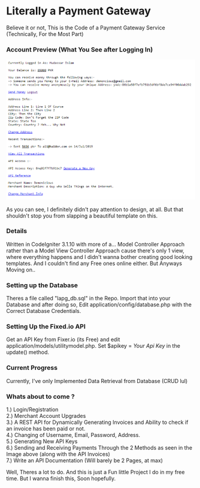 # Literally a Payment Gateway
 Believe it or not, This is the Code of a Payment Gateway Service (Technically, For the Most Part)

### Account Preview (What You See after Logging In)
![What you See After Logging In](/image.png?raw=true "What you see after Logging In")

As you can see, I definitely didn't pay attention to design, at all.
But that shouldn't stop you from slapping a beautiful template on this.

### Details
Written in CodeIgniter 3.1.10 with more of a... Model Controller Approach rather than a Model View Controller Approach cause there's only 1 view, where everything happens and I didn't wanna bother creating good looking templates. And I couldn't find any Free ones online either. But Anyways Moving on..

### Setting up the Database
Theres a file called "lapg_db.sql" in the Repo. Import that into your Database and after doing so, Edit application/config/database.php with the Correct Database Credentials.

### Setting Up the Fixed.io API
Get an API Key from Fixer.io (its Free) and edit application/models/utilitymodel.php. Set $apikey = *Your Api Key* in the update() method.

### Current Progress
Currently, I've only Implemented Data Retrieval from Database (CRUD lul)

### Whats about to come ?
1.) Login/Registration<br/>
2.) Merchant Account Upgrades<br/>
3.) A REST API for Dynamically Generating Invoices and Ability to check if an invoice has been paid or not.<br/>
4.) Changing of Username, Email, Password, Address.<br/>
5.) Generating New API Keys<br/>
6.) Sending and Receiving Payments Through the 2 Methods as seen in the Image above (along with the API Invoices)<br/>
7.) Write an API Documentation (Will barely be 2 Pages, at max)<br/>

Well, Theres a lot to do. And this is just a Fun little Project I do in my free time. But I wanna finish this, Soon hopefully.

